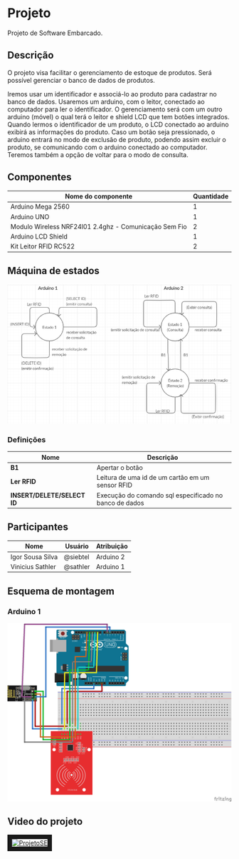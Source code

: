 # Projeto
Projeto de Software Embarcado.

## Descrição

O projeto visa facilitar o gerenciamento de estoque de produtos. Será possível gerenciar o banco de dados de produtos.

Iremos usar um identificador e associá-lo ao produto para cadastrar no banco de dados.
Usaremos um arduino, com o leitor, conectado ao computador para ler o identificador.
O gerenciamento será com um outro arduino (móvel) o qual terá o leitor e shield LCD que tem botões integrados. Quando lermos o identificador de um produto, o LCD conectado ao arduino exibirá
as informações do produto. Caso um botão seja pressionado, o arduino entrará no modo de exclusão de produto, podendo assim excluir o produto, se comunicando com o arduino conectado ao computador.
Teremos também a opção de voltar para o modo de consulta.


## Componentes


| **Nome do componente**                | **Quantidade** |
| -------------------------------- | ------------- |
| Arduino Mega 2560                                      | 1 |
| Arduino UNO                                            | 1 |
| Modulo Wireless NRF24l01 2.4ghz - Comunicação Sem Fio  | 2 |
| Arduino LCD Shield                                     | 1 |
| Kit Leitor RFID RC522                                  | 2 |

## Máquina de estados

<img src="maquina_de_estados.PNG">

### Definições

| **Nome** | **Descrição** |
| --- | --- |
| **B1** | Apertar o botão |
| **Ler RFID** | Leitura de uma id de um cartão em um sensor RFID |
| **INSERT/DELETE/SELECT ID** | Execução do comando sql especificado no banco de dados |

## Participantes

| **Nome** | **Usuário** | **Atribuição** |
| --- | --- | --- |
| Igor Sousa Silva | @siebtel | Arduino 2 |
| Vinicius Sathler | @sathler | Arduino 1 |


## Esquema de montagem

### Arduino 1

<img src="model/arduino1sketch.png">

## Video do projeto

<!--https://www.youtube.com/watch?v=sBDunko1ffY-->

<a href="http://www.youtube.com/watch?feature=player_embedded&v=sBDunko1ffY
" target="_blank"><img src="http://img.youtube.com/vi/sBDunko1ffY/0.jpg" 
alt="ProjetoSE" width="240" height="180" border="10" /></a>

